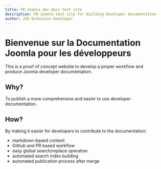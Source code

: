 ```yaml
---
title: FR Joomla dev docs test site
description: FR Joomla test site for building developer documentation
author: JUG Extension Developer
---
```


# Bienvenue sur la Documentation Joomla pour les développeurs

This is a proof of concept website to develop a proper workflow and produce Joomla developer documentation.

## Why?

To publish a more comprehensive and easier to use developer documentation.

## How?

By making it easier for developers to contribute to the documentation:

- markdown-based content
- Github and PR based workflow
- easy global search/replace operation
- automated search index building
- automated publication process after merge
